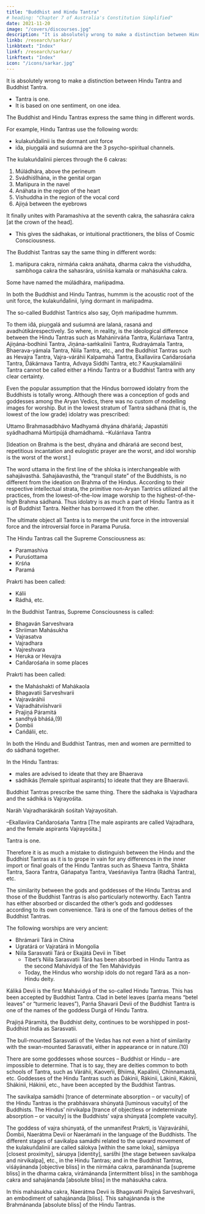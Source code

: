 ```yaml
---
title: "Buddhist and Hindu Tantra"
# heading: "Chapter 7 of Australia's Constitution Simplified"
date: 2021-11-20
image: "/covers/discourses.jpg"
description: "It is absolutely wrong to make a distinction between Hindu Tantra and Buddhist Tantra."
linkb: /research/sarkar/
linkbtext: "Index"
linkf: /research/sarkar/
linkftext: "Index"
icon: "/icons/sarkar.jpg"
---
```



It is absolutely wrong to make a distinction between Hindu Tantra and Buddhist Tantra.
- Tantra is one. 
- It is based on one sentiment, on one idea. 

The Buddhist and Hindu Tantras express the same thing in different words. 

For example, Hindu Tantras use the following words:
- kulakuńd́alinii is the dormant unit force 
- id́a, piuṋgalá and suśumná are the 3 psycho-spiritual channels. 

The kulakuńd́alinii pierces through the 6 cakras:

1. Múládhára, above the perineum
2. Svádhiśt́hána, in the genital organ
3. Mańipura in the navel
4. Anáhata in the region of the heart
5. Vishuddha in the region of the vocal cord
6. Ajiṋá between the eyebrows

It finally unites with Paramashiva at the seventh cakra, the sahasrára cakra [at the crown of the head].
- This gives the sádhakas, or intuitional practitioners, the bliss of Cosmic Consciousness.


The Buddhist Tantras say the same thing in different words:
1. mańipura cakra, nirmáńa cakra
anáhata, dharma cakra
the vishuddha, sambhoga cakra
the sahasrára, uśniiśa kamala or mahásukha cakra.

Some have named the múládhára, mańipadma. 

In both the Buddhist and Hindu Tantras, hummm is the acoustic root of the unit force, the kulakuńd́alinii, lying dormant in mańipadma. 

The so-called Buddhist Tantrics also say, Oṋḿ mańipadme hummm. 

To them id́á, piuṋgalá and suśumná are lalaná, rasaná and avadhútikárespectively. So where, in reality, is the ideological difference between the Hindu Tantras such as Mahánirváńa Tantra, Kulárńava Tantra, Ajiṋána-bodhinii Tantra, Jiṋána-saḿkalinii Tantra, Rudrayámala Tantra, Bhaerava-yámala Tantra, Niila Tantra, etc., and the Buddhist Tantras such as Hevajra Tantra, Vajra-váráhii Kalpamahá Tantra, Ekallaviira Cańd́arośańa Tantra, D́ákárnava Tantra, Advaya Siddhi Tantra, etc.? Kauṋkalamálinii Tantra cannot be called either a Hindu Tantra or a Buddhist Tantra with any clear certainty.

Even the popular assumption that the Hindus borrowed idolatry from the Buddhists is totally wrong. Although there was a conception of gods and goddesses among the Aryan Vedics, there was no custom of modelling images for worship. But in the lowest stratum of Tantra sádhaná (that is, the lowest of the low grade) idolatry was prescribed:

Uttamo Brahmasadbhávo
Madhyamá dhyána dháŕańá;
Japastúti syádhadhamá
Múrtipújá dhamádhamá.
–Kulárńava Tantra

[Ideation on Brahma is the best, dhyána and dhárańá are second best, repetitious incantation and eulogistic prayer are the worst, and idol worship is the worst of the worst.]

The word uttama in the first line of the shloka is interchangeable with sahajávasthá. Sahajáavasthá, the “tranquil state” of the Buddhists, is no different from the ideation on Brahma of the Hindus.
According to their respective intellectual strata, the primitive non-Aryan Tantrics utilized all the practices, from the lowest-of-the-low image worship to the highest-of-the-high Brahma sádhaná. Thus idolatry is as much a part of Hindu Tantra as it is of Buddhist Tantra. Neither has borrowed it from the other.

<!-- I have just referred to the ideological unity of the Hindu and the Buddhist Tantras. So far as the goal is concerned,  -->

The ultimate object all Tantra is to merge the unit force in the introversial force and the introversial force in Parama Puruśa. 

The Hindu Tantras call the Supreme Consciousness as:
- Paramashiva
- Puruśottama
- Krśńa
- Paramá 

Prakrti has been called:
- Kálii
- Rádhá, etc. 

In the Buddhist Tantras, Supreme Consciousness is called:
- Bhagaván Sarveshvara 
- Shriiman Mahásukha
- Vajrasatva
- Vajradhara
- Vajreshvara
- Heruka or Hevajra
- Cańd́arośańa in some places

Prakrti has been called:
- the Maháshakti of Mahákaola
- Bhagavatii Sarveshvarii
- Vajraváráhii
- Vajradhátviishvarii
- Prajiṋá Páramitá
- sandhyá bháśá,(9)
- D́ombii
- Cańd́álii, etc.

In both the Hindu and Buddhist Tantras, men and women are permitted to do sádhaná together. 

In the Hindu Tantras:
- males are advised to ideate that they are Bhaerava
- sádhikás [female spiritual aspirants] to ideate that they are Bhaeravii. 

Buddhist Tantras prescribe the same thing. There the sádhaka is Vajradhara and the sádhiká is Vajrayośita.

Naráh Vajradharákáráh śośitah Vajrayośitah.

–Ekallaviira Cańd́arośańa Tantra
[The male aspirants are called Vajradhara, and the female aspirants Vajrayośita.]

Tantra is one.

Therefore it is as much a mistake to distinguish between the Hindu and the Buddhist Tantras as it is to grope in vain for any differences in the inner import or final goals of the Hindu Tantras such as Shaeva Tantra, Shákta Tantra, Saora Tantra, Gáńapatya Tantra, Vaeśńaviiya Tantra (Rádhá Tantra), etc.

The similarity between the gods and goddesses of the Hindu Tantras and those of the Buddhist Tantras is also particularly noteworthy. Each Tantra has either absorbed or discarded the other’s gods and goddesses according to its own convenience. Tárá is one of the famous deities of the Buddhist Tantras. 


The following worships are very ancient:
- Bhrámarii Tárá in China
- Ugratárá or Vajratárá in Mongolia
- Niila Sarasvatii Tárá or Ekajátá Devii in Tibet
  - Tibet’s Niila Sarasvatii Tárá has been absorbed in Hindu Tantra as the second Mahávidyá of the Ten Mahávidyás
  - Today, the Hindus who worship idols do not regard Tárá as a non-Hindu deity.

Káliká Devii is the first Mahávidyá of the so-called Hindu Tantras. This has been accepted by Buddhist Tantra. Clad in betel leaves (parńa means “betel leaves” or “turmeric leaves”), Parńa Shavarii Devii of the Buddhist Tantra is one of the names of the goddess Durgá of Hindu Tantra.

Prajiṋá Páramitá, the Buddhist deity, continues to be worshipped in post-Buddhist India as Sarasvatii. 

The bull-mounted Sarasvatii of the Vedas has not even a hint of similarity with the swan-mounted Sarasvatii, either in appearance or in nature.(10)

There are some goddesses whose sources – Buddhist or Hindu – are impossible to determine. That is to say, they are deities common to both schools of Tantra, such as Váráhii, Kaoveŕii, Bhiimá, Kapálinii, Chinnamastá, etc. Goddesses of the Hindu Tantras such as D́ákinii, Rákinii, Lákinii, Kákinii, Shákinii, Hákinii, etc., have been accepted by the Buddhist Tantras.

The savikalpa samádhi [trance of determinate absorption – or vacuity] of the Hindu Tantras is the prabhásvara shúnyatá [luminous vacuity] of the Buddhists. The Hindus’ nirvikalpa [trance of objectless or indeterminate absorption – or vacuity] is the Buddhists’ vajra shúnyatá [complete vacuity].

The goddess of vajra shúnyatá, of the unmanifest Prakrti, is Vajraváráhii, D́ombii, Naerátma Devii or Naerámańi in the language of the Buddhists. The different stages of savikalpa samádhi related to the upward movement of the kulakuńd́alinii are called sálokya [within the same loka], sámiipya [closest proximity], sárupya [identity], sarśt́hi [the stage between savikalpa and nirvikalpa], etc., in the Hindu Tantras; and in the Buddhist Tantras, viśáyánanda [objective bliss] in the nirmáńa cakra, paramánanda [supreme bliss] in the dharma cakra, virámánanda [intermittent bliss] in the sambhoga cakra and sahajánanda [absolute bliss] in the mahásukha cakra. 

In this mahásukha cakra, Naerátma Devii is Bhagavatii Prajiṋá Sarveshvarii, an embodiment of sahajánanda [bliss]. This sahajánanda is the Brahmánanda [absolute bliss] of the Hindu Tantras.
